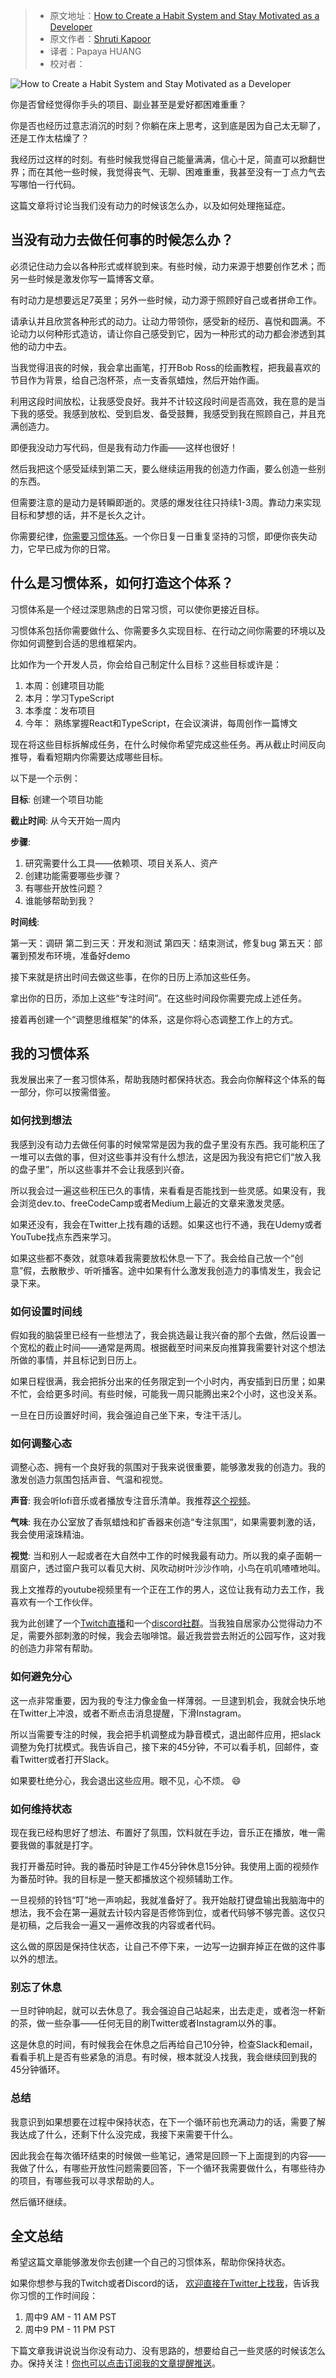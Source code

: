 > -  原文地址：[How to Create a Habit System and Stay Motivated as a Developer](https://www.freecodecamp.org/news/create-a-habit-system-and-stay-motivated-as-a-developer/)
> -  原文作者：[Shruti Kapoor](https://www.freecodecamp.org/news/author/shrutikapoor08/)
> -  译者：Papaya HUANG
> -  校对者：

![How to Create a Habit System and Stay Motivated as a Developer](https://www.freecodecamp.org/news/content/images/size/w2000/2022/04/pexels-philip-ackermann-878151.jpg)

你是否曾经觉得你手头的项目、副业甚至是爱好都困难重重？

你是否也经历过意志消沉的时刻？你躺在床上思考，这到底是因为自己太无聊了，还是工作太枯燥了？

我经历过这样的时刻。有些时候我觉得自己能量满满，信心十足，简直可以掀翻世界；而在其他一些时候，我觉得丧气、无聊、困难重重，我甚至没有一丁点力气去写哪怕一行代码。

这篇文章将讨论当我们没有动力的时候该怎么办，以及如何处理拖延症。

## 当没有动力去做任何事的时候怎么办？

必须记住动力会以各种形式或样貌到来。有些时候，动力来源于想要创作艺术；而另一些时候是激发你写一篇博客文章。

有时动力是想要远足7英里；另外一些时候，动力源于照顾好自己或者拼命工作。

请承认并且欣赏各种形式的动力。让动力带领你，感受新的经历、喜悦和圆满。不论动力以何种形式造访，请让你自己感受到它，因为一种形式的动力都会渗透到其他的动力中去。

当我觉得沮丧的时候，我会拿出画笔，打开Bob Ross的绘画教程，把我最喜欢的节目作为背景，给自己泡杯茶，点一支香氛蜡烛，然后开始作画。

利用这段时间放松，让我感受良好。我并不计较这段时间是否高效，我在意的是当下我的感受。我感到放松、受到启发、备受鼓舞，我感受到我在照顾自己，并且充满创造力。

即便我没动力写代码，但是我有动力作画——这样也很好！

然后我把这个感受延续到第二天，要么继续运用我的创造力作画，要么创造一些别的东西。

但需要注意的是动力是转瞬即逝的。灵感的爆发往往只持续1-3周。靠动力来实现目标和梦想的话，并不是长久之计。

你需要纪律，[你需要习惯体系](https://www.freecodecamp.org/news/how-to-be-more-consistent-when-learning-to-code/)。一个你日复一日重复坚持的习惯，即便你丧失动力，它早已成为你的日常。

## 什么是习惯体系，如何打造这个体系？

习惯体系是一个经过深思熟虑的日常习惯，可以使你更接近目标。

习惯体系包括你需要做什么、你需要多久实现目标、在行动之间你需要的环境以及你如何调整到合适的思维框架内。

比如作为一个开发人员，你会给自己制定什么目标？这些目标或许是：
1.  本周：创建项目功能
2.  本月：学习TypeScript
3.  本季度：发布项目
4.  今年： 熟练掌握React和TypeScript，在会议演讲，每周创作一篇博文

现在将这些目标拆解成任务，在什么时候你希望完成这些任务。再从截止时间反向推导，看看短期内你需要达成哪些目标。

以下是一个示例：

**目标**: 创建一个项目功能

**截止时间**: 从今天开始一周内

**步骤**:

1.  研究需要什么工具——依赖项、项目关系人、资产
2.  创建功能需要哪些步骤？
3.  有哪些开放性问题？
4.  谁能够帮助到我？

**时间线**:

第一天：调研
第二到三天：开发和测试
第四天：结束测试，修复bug
第五天：部署到预发布环境，准备好demo

接下来就是挤出时间去做这些事，在你的日历上添加这些任务。

拿出你的日历，添加上这些“专注时间”。在这些时间段你需要完成上述任务。

接着再创建一个“调整思维框架”的体系，这是你将心态调整工作上的方式。

## 我的习惯体系

我发展出来了一套习惯体系，帮助我随时都保持状态。我会向你解释这个体系的每一部分，你可以按需借鉴。

### 如何找到想法

我感到没有动力去做任何事的时候常常是因为我的盘子里没有东西。我可能积压了一堆可以去做的事，但对这些事并没有什么想法，这是因为我没有把它们“放入我的盘子里”，所以这些事并不会让我感到兴奋。

所以我会过一遍这些积压已久的事情，来看看是否能找到一些灵感。如果没有，我会浏览dev.to、freeCodeCamp或者Medium上最近的文章来激发灵感。

如果还没有，我会在Twitter上找有趣的话题。如果这也行不通，我在Udemy或者YouTube找点东西来学习。

如果这些都不奏效，就意味着我需要放松休息一下了。我会给自己放一个“创意”假，去散散步、听听播客。途中如果有什么激发我创造力的事情发生，我会记录下来。

### 如何设置时间线

假如我的脑袋里已经有一些想法了，我会挑选最让我兴奋的那个去做，然后设置一个宽松的截止时间——通常是两周。根据截至时间来反向推算我需要针对这个想法所做的事情，并且标记到日历上。

如果日程很满，我会把拆分出来的任务限定到一个小时内，再安插到日历里；如果不忙，会给更多时间。有些时候，可能我一周只能腾出来2个小时，这也没关系。

一旦在日历设置好时间，我会强迫自己坐下来，专注干活儿。

### 如何调整心态

调整心态、拥有一个良好我的氛围对于我来说很重要，能够激发我的创造力。我的激发创造力氛围包括声音、气温和视觉。

**声音**: 我会听lofi音乐或者播放专注音乐清单。我推荐[这个视频](https://www.youtube.com/watch?utm_campaign=JSByte&utm_medium=email&utm_source=Revue%20newsletter&v=csCp0Wd2-40.)。

**气味**: 我在办公室放了香氛蜡烛和扩香器来创造“专注氛围“，如果需要刺激的话，我会使用滚珠精油。

**视觉**: 当和别人一起或者在大自然中工作的时候我最有动力。所以我的桌子面朝一扇窗户，透过窗户我可以看见大树、风吹动树叶沙沙作响，小鸟在叽叽喳喳地叫。

我上文推荐的youtube视频里有一个正在工作的男人，这位让我有动力去工作，我喜欢有一个工作伙伴。

我为此创建了一个[Twitch直播](http://twitch.tv/shrutikapoor?utm_campaign=JSByte&utm_medium=blog&utm_source=devto)和一个[discord社群](https://discord.gg/rgqyH75Saf?utm_campaign=JSByte&utm_medium=blog&utm_source=devto)。当我独自居家办公觉得动力不足，需要外部刺激的时候，我会去咖啡馆。最近我尝尝去附近的公园写作，这对我的创造力非常有帮助。

### 如何避免分心

这一点非常重要，因为我的专注力像金鱼一样薄弱。一旦逮到机会，我就会快乐地在Twitter上冲浪，或者不断点击消息提醒，下滑Instagram。

所以当需要专注的时候，我会把手机调整成为静音模式，退出邮件应用，把slack调整为免打扰模式。我告诉自己，接下来的45分钟，不可以看手机，回邮件，查看Twitter或者打开Slack。

如果要杜绝分心，我会退出这些应用。眼不见，心不烦。 😄

### 如何维持状态

现在我已经构思好了想法、布置好了氛围，饮料就在手边，音乐正在播放，唯一需要我做的事就是打字。

我打开番茄时钟。我的番茄时钟是工作45分钟休息15分钟。我使用上面的视频作为番茄时钟。我的目标是一整天都播放这个视频辅助工作。

一旦视频的铃铛“叮”地一声响起，我就准备好了。我开始敲打键盘输出我脑海中的想法，我不会在第一遍就去计较内容是否修饰到位，或者代码够不够完善。这仅只是初稿，之后我会一遍又一遍修改我的内容或者代码。

这么做的原因是保持住状态，让自己不停下来，一边写一边摒弃掉正在做的这件事以外的想法。

### 别忘了休息

一旦时钟响起，就可以去休息了。我会强迫自己站起来，出去走走，或者泡一杯新的茶，做一些杂事——任何无目的刷Twitter或者Instagram以外的事。

这是休息的时间，有时候我会在休息之后再给自己10分钟，检查Slack和email，看看手机上是否有些紧急的消息。有时候，根本就没人找我，我会继续回到我的45分钟循环。

### 总结

我意识到如果想要在过程中保持状态，在下一个循环前也充满动力的话，需要了解我达成了什么，还剩下什么没完成，我接下来需要干什么。

因此我会在每次循环结束的时候做一些笔记，通常是回顾一下上面提到的内容——我做了什么，有哪些开放性问题需要回答，下一个循环我需要做什么，有哪些待办的项目，有哪些我可以寻求帮助的人。

然后循环继续。

## 全文总结

希望这篇文章能够激发你去创建一个自己的习惯体系，帮助你保持状态。

如果你想参与我的Twitch或者Discord的话， [欢迎直接在Twitter上找我](http://twitter.com/shrutikapoor08?utm_campaign=JSByte&utm_medium=blog&utm_source=Devto)，告诉我你习惯的工作时间段：

1.  周中9 AM - 11 AM PST 
2.  周中9 PM - 11 PM PST 

下篇文章我讲说说当你没有动力、没有思路的，想要给自己一些灵感的时候该怎么办。保持关注！[你也可以点击订阅我的文章提醒推送](http://bit.ly/shrutinewsletter?utm_campaign=JSByte&utm_medium=blog&utm_source=Devto)。
